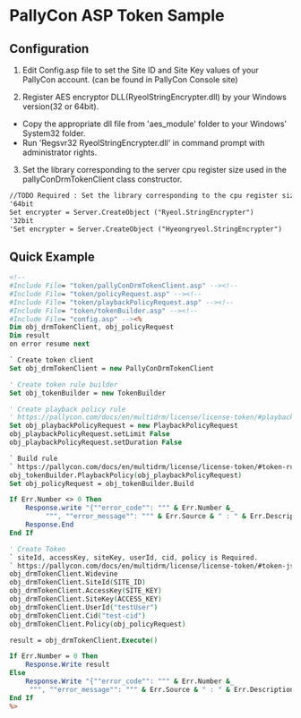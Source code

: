 # PallyCon ASP Token Sample

## Configuration

1. Edit Config.asp file to set the Site ID and Site Key values of your PallyCon account. (can be found in PallyCon Console site)

2. Register AES encryptor DLL(RyeolStringEncrypter.dll) by your Windows version(32 or 64bit).
  - Copy the appropriate dll file from 'aes_module' folder to your Windows' System32 folder.
  - Run 'Regsvr32 RyeolStringEncrypter.dll' in command prompt with administrator rights.

3. Set the library corresponding to the server cpu register size used in the pallyConDrmTokenClient class constructor.
```asp
//TODO Required : Set the library corresponding to the cpu register size.
'64bit
Set encrypter = Server.CreateObject ("Ryeol.StringEncrypter")
'32bit
'Set encrypter = Server.CreateObject ("Hyeongryeol.StringEncrypter")
```
 
## Quick Example
```asp
<!--
#Include File= "token/pallyConDrmTokenClient.asp" --><!--
#Include File= "token/policyRequest.asp" --><!--
#Include File= "token/playbackPolicyRequest.asp" --><!--
#Include File= "token/tokenBuilder.asp" --><!--
#Include File= "config.asp" --><%
Dim obj_drmTokenClient, obj_policyRequest
Dim result
on error resume next

` Create token client
Set obj_drmTokenClient = new PallyConDrmTokenClient

' Create token rule builder
Set obj_tokenBuilder = new TokenBuilder

' Create playback policy rule
' https://pallycon.com/docs/en/multidrm/license/license-token/#playback-policy 
Set obj_playbackPolicyRequest = new PlaybackPolicyRequest
obj_playbackPolicyRequest.setLimit False
obj_playbackPolicyRequest.setDuration False

` Build rule
` https://pallycon.com/docs/en/multidrm/license/license-token/#token-rule-json
obj_tokenBuilder.PlaybackPolicy(obj_playbackPolicyRequest)
Set obj_policyRequest = obj_tokenBuilder.Build

If Err.Number <> 0 Then
    Response.write "{""error_code"": """ & Err.Number &_
         """, ""error_message"": """ & Err.Source & " : " & Err.Description &"""}"
    Response.End
End If

' Create Token
` siteId, accessKey, siteKey, userId, cid, policy is Required.
` https://pallycon.com/docs/en/multidrm/license/license-token/#token-json-example
obj_drmTokenClient.Widevine
obj_drmTokenClient.SiteId(SITE_ID)
obj_drmTokenClient.AccessKey(SITE_KEY)
obj_drmTokenClient.SiteKey(ACCESS_KEY)
obj_drmTokenClient.UserId("testUser")
obj_drmTokenClient.Cid("test-cid")
obj_drmTokenClient.Policy(obj_policyRequest)

result = obj_drmTokenClient.Execute()

If Err.Number = 0 Then
    Response.Write result
Else
    Response.Write "{""error_code"": """ & Err.Number &_
     """, ""error_message"": """ & Err.Source & " : " & Err.Description &"""}"
End If
%>

```
